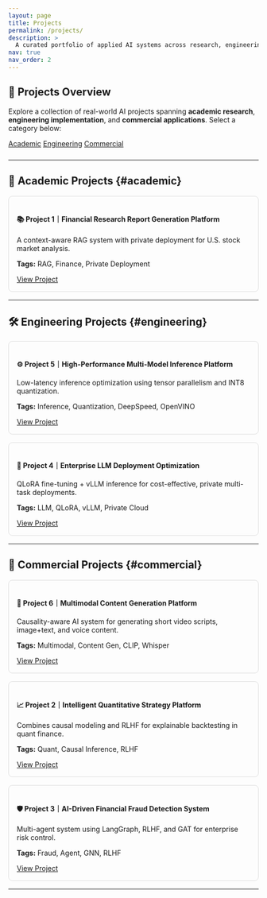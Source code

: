 ```yaml
---
layout: page
title: Projects
permalink: /projects/
description: >
  A curated portfolio of applied AI systems across research, engineering, and business.
nav: true
nav_order: 2
---
```


## 🧠 Projects Overview

Explore a collection of real-world AI projects spanning **academic research**, **engineering implementation**, and **commercial applications**. Select a category below:

<div style="margin-bottom: 1.5rem;">
  <a href="#academic" class="btn btn-outline-primary btn-sm">Academic</a>
  <a href="#engineering" class="btn btn-outline-primary btn-sm">Engineering</a>
  <a href="#commercial" class="btn btn-outline-primary btn-sm">Commercial</a>
</div>

---

## 📘 Academic Projects {#academic}

<div style="border: 1px solid #ddd; padding: 1rem; margin-bottom: 1rem; border-radius: 8px;">
  <h4>📚 Project 1｜Financial Research Report Generation Platform</h4>
  <p>A context-aware RAG system with private deployment for U.S. stock market analysis.</p>
  <p><strong>Tags:</strong> RAG, Finance, Private Deployment</p>
  <a href="/projects/financial-rag.html" class="btn btn-sm btn-outline-primary">View Project</a>
</div>

---

## 🛠 Engineering Projects {#engineering}

<div style="border: 1px solid #ddd; padding: 1rem; margin-bottom: 1rem; border-radius: 8px;">
  <h4>⚙️ Project 5｜High-Performance Multi-Model Inference Platform</h4>
  <p>Low-latency inference optimization using tensor parallelism and INT8 quantization.</p>
  <p><strong>Tags:</strong> Inference, Quantization, DeepSpeed, OpenVINO</p>
  <a href="/projects/inference-opt.html" class="btn btn-sm btn-outline-primary">View Project</a>
</div>

<div style="border: 1px solid #ddd; padding: 1rem; margin-bottom: 1rem; border-radius: 8px;">
  <h4>🚀 Project 4｜Enterprise LLM Deployment Optimization</h4>
  <p>QLoRA fine-tuning + vLLM inference for cost-effective, private multi-task deployments.</p>
  <p><strong>Tags:</strong> LLM, QLoRA, vLLM, Private Cloud</p>
  <a href="/projects/llm-deploy.html" class="btn btn-sm btn-outline-primary">View Project</a>
</div>

---

## 💼 Commercial Projects {#commercial}

<div style="border: 1px solid #ddd; padding: 1rem; margin-bottom: 1rem; border-radius: 8px;">
  <h4>🧬 Project 6｜Multimodal Content Generation Platform</h4>
  <p>Causality-aware AI system for generating short video scripts, image+text, and voice content.</p>
  <p><strong>Tags:</strong> Multimodal, Content Gen, CLIP, Whisper</p>
  <a href="/projects/multimodal-gen.html" class="btn btn-sm btn-outline-primary">View Project</a>
</div>

<div style="border: 1px solid #ddd; padding: 1rem; margin-bottom: 1rem; border-radius: 8px;">
  <h4>📈 Project 2｜Intelligent Quantitative Strategy Platform</h4>
  <p>Combines causal modeling and RLHF for explainable backtesting in quant finance.</p>
  <p><strong>Tags:</strong> Quant, Causal Inference, RLHF</p>
  <a href="/projects/quant-strategy.html" class="btn btn-sm btn-outline-primary">View Project</a>
</div>

<div style="border: 1px solid #ddd; padding: 1rem; margin-bottom: 1rem; border-radius: 8px;">
  <h4>🛡️ Project 3｜AI-Driven Financial Fraud Detection System</h4>
  <p>Multi-agent system using LangGraph, RLHF, and GAT for enterprise risk control.</p>
  <p><strong>Tags:</strong> Fraud, Agent, GNN, RLHF</p>
  <a href="/projects/fraud-detection.html" class="btn btn-sm btn-outline-primary">View Project</a>
</div>

---

